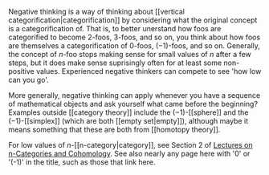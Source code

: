 Negative thinking is a way of thinking about [[vertical categorification|categorification]] by considering what the original concept is a categorification of.  That is, to better unerstand how foos are categorified to become $2$-foos, $3$-foos, and so on, you think about how foos are themselves a categorification of $0$-foos, $(-1)$-foos, and so on.  Generally, the concept of $n$-foo stops making sense for small values of $n$ after a few steps, but it does make sense suprisingly often for at least some non-positive values.  Experienced negative thinkers can compete to see 'how low can you go'.

More generally, negative thinking can apply whenever you have a sequence of mathematical objects and ask yourself what came before the beginning?  Examples outside [[category theory]] include the $(-1)$-[[sphere]] and the $(-1)$-[[simplex]] (which are both [[empty set|empty]]), although maybe it means something that these are both from [[homotopy theory]].

For low values of $n$-[[n-category|category]], see Section 2 of [Lectures on n-Categories and Cohomology](http://arxiv.org/abs/math/0608420).  See also nearly any page here with '0' or '(-1)' in the title, such as those that link here.
